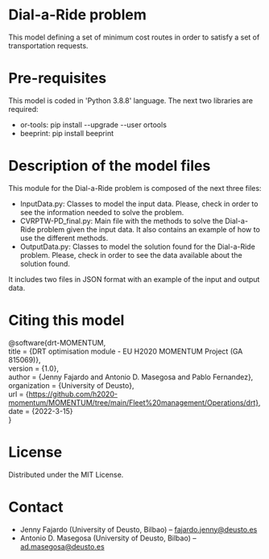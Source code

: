 
# Dial-a-Ride problem

This model defining a set of minimum cost routes in order to satisfy a set of transportation requests.

# Pre-requisites

This model is coded in 'Python 3.8.8' language. The next two libraries are required:

- or-tools:	pip install --upgrade --user ortools
- beeprint:	pip install beeprint

# Description of the model files

This module for the Dial-a-Ride problem is composed of the next three files:

- InputData.py: Classes to model the input data. Please, check in order to see the information needed to solve the problem.
- CVRPTW-PD_final.py: Main file with the methods to solve the Dial-a-Ride problem given the input data. It also contains an example of how to use the different methods.
- OutputData.py: Classes to model the solution found for the Dial-a-Ride problem. Please, check in order to see the data available about the solution found.

It includes two files in JSON format with an example of the input and output data.

# Citing this model

@software{drt-MOMENTUM,    
  title = {DRT optimisation module - EU H2020 MOMENTUM Project (GA 815069)},  
  version = {1.0},  
  author = {Jenny Fajardo and Antonio D. Masegosa and Pablo Fernandez},  
  organization = {University of Deusto},  
  url = {https://github.com/h2020-momentum/MOMENTUM/tree/main/Fleet%20management/Operations/drt},  
  date = {2022-3-15}  
}  

# License

Distributed under the MIT License.

# Contact

- Jenny Fajardo (University of Deusto, Bilbao) – fajardo.jenny@deusto.es
- Antonio D. Masegosa (University of Deusto, Bilbao) – ad.masegosa@deusto.es
